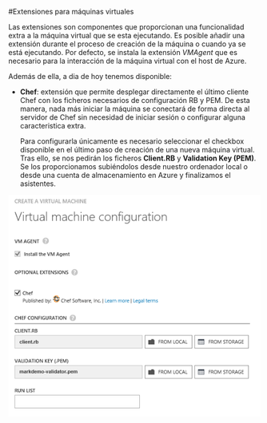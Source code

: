 #Extensiones para máquinas virtuales

Las extensiones son componentes que proporcionan una funcionalidad extra a la máquina virtual que se esta ejecutando. Es posible añadir una extensión durante el proceso de creación de la máquina o cuando ya se está ejecutando. Por defecto, se instala la extensión *VMAgent* que es necesario para la interacción de la máquina virtual con el host de Azure.

Además de ella, a dia de hoy tenemos disponible:

- **Chef**: extensión que permite desplegar directamente el último cliente Chef con los ficheros necesarios de configuración RB y PEM. De esta manera, nada más iniciar la máquina se conectará de forma directa al servidor de Chef sin necesidad de iniciar sesión o configurar alguna caracteristica extra. 

    Para configurarla únicamente es necesario seleccionar el checkbox disponible en el último paso de creación de una nueva máquina virtual. Tras ello, se nos pedirán los ficheros **Client.RB** y **Validation Key (PEM)**. Se los proporcionamos subiéndolos desde nuestro ordenador local o desde una cuenta de almacenamiento en Azure y finalizamos el asistentes. 

![Menú nuevo](images/virtualmachines-extensions-Step1.png)
